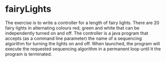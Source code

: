 # fairyLights

The exercise is to write a controller for a length of fairy lights.  There are 20 fairy lights in alternating colours red, green and white that can be independently turned on and off. 
The controller is a java program that accepts (as a command line parameter) the name of a sequencing algorithm for turning the lights on and off.  When launched, the program will execute the requested sequencing algorithm in a permanent loop until it the program is terminated.  
